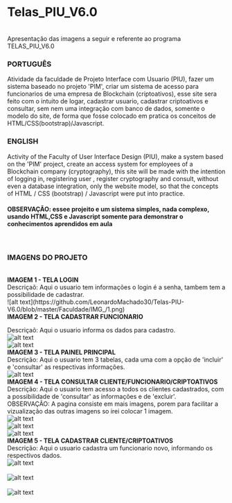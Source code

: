 # Telas_PIU_V6.0
<br>
Apresentação das imagens a seguir e referente ao programa TELAS_PIU_V6.0
<br>
<h3>PORTUGUÊS</h3>
Atividade da faculdade de Projeto Interface com Usuario (PIU), fazer um sistema baseado no projeto 'PIM', criar um sistema de acesso para funcionarios de uma empresa de Blockchain (criptoativos), esse site sera feito com o intuito de logar, cadastrar usuario, cadastrar criptoativos e consultar, sem nem uma integração com banco de dados, somente o modelo do site, de forma que fosse colocado em pratica os conceitos de HTML/CSS(bootstrap)/Javascript.
<br>
<h3>ENGLISH</h3>
Activity of the Faculty of User Interface Design (PIU), make a system based on the 'PIM' project, create an access system for employees of a Blockchain company (cryptography), this site will be made with the intention of logging in, registering user , register cryptography and consult, without even a database integration, only the website model, so that the concepts of HTML / CSS (bootstrap) / Javascript were put into practice.
<br>
<h4>OBSERVAÇÃO: essee projeito e um sistema simples, nada complexo, usando HTML,CSS e Javascript somente para demonstrar o conhecimentos aprendidos em aula</h4>
<br>
<h3>IMAGENS DO PROJETO</h3>
<br>
<b>IMAGEM 1 - TELA LOGIN</b><br>
Descriçaõ: Aqui o usuario tem informações o login é a senha, tambem tem a possibilidade de cadastrar.
<br>
![alt text](https://github.com/LeonardoMachado30/Telas-PIU-V6.0/blob/master/Faculdade/IMG_/1.png)
<br>
<b>IMAGEM 2 - TELA CADASTRAR FUNCIONARIO</b><br>

Descriçaõ: Aqui o usuario informa os dados para cadastro.<br>
![alt text](https://github.com/LeonardoMachado30/Telas-PIU-V6.0/blob/master/Faculdade/IMG_/8.png)
<br>
![alt text](https://github.com/LeonardoMachado30/Telas-PIU-V6.0/blob/master/Faculdade/IMG_/9.png)
<br>
<b>IMAGEM 3 - TELA PAINEL PRINCIPAL</b><br>
Descrição: Aqui o usuario tem 3 tabelas, cada uma com a opção de 'incluir' e 'consultar' as respectivas informações.
<br>
![alt text](https://github.com/LeonardoMachado30/Telas-PIU-V6.0/blob/master/Faculdade/IMG_/4.png)
<br>
<b>IMAGEM 4 - TELA CONSULTAR CLIENTE/FUNCIONARIO/CRIPTOATIVOS</b><br>
Descrição: Aqui o usuario tem acesso a todos os clientes cadastrados, com a possibilidade de 'consultar' as informações e de 'excluir'.
<br>
OBSERVAÇÃO: A pagina consiste em mais imagens, porem para facilitar a vizualização das outras imagens so irei colocar 1 imagem.
<br>
![alt text](https://github.com/LeonardoMachado30/Telas-PIU-V6.0/blob/master/Faculdade/IMG_/5.png)
<br>
![alt text](https://github.com/LeonardoMachado30/Telas-PIU-V6.0/blob/master/Faculdade/IMG_/6.png)
<br>
![alt text](https://github.com/LeonardoMachado30/Telas-PIU-V6.0/blob/master/Faculdade/IMG_/7.png)
<br>
<b>IMAGEM 5 - TELA CADASTRAR CLIENTE/CRIPTOATIVOS</b><br>
Descrição: Aqui o usuario cadastra um funcionario novo, informando os respectivos dados.
<br>
![alt text](https://github.com/LeonardoMachado30/Telas-PIU-V6.0/blob/master/Faculdade/IMG_/2.png)
<br>
<br>
![alt text](https://github.com/LeonardoMachado30/Telas-PIU-V6.0/blob/master/Faculdade/IMG_/3.png)
<br>
<br>
![alt text](https://github.com/LeonardoMachado30/Telas-PIU-V6.0/blob/master/Faculdade/IMG_/8.png)
<br>
